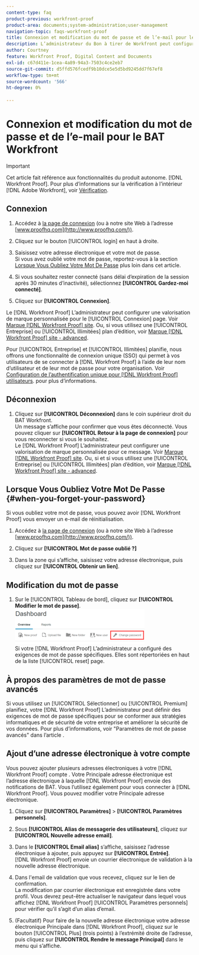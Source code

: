 ```yaml
---
content-type: faq
product-previous: workfront-proof
product-area: documents;system-administration;user-management
navigation-topic: faqs-workfront-proof
title: Connexion et modification du mot de passe et de l’e-mail pour le BAT Workfront
description: L’administrateur du Bon à tirer de Workfront peut configurer une valorisation de marque personnalisée pour la page de connexion. Voir Marque du site BAT Workfront . Ou, si vous utilisez un forfait d’édition Entreprise ou Illimité, voir Marque du site Bon à tirer de Workfront - Avancé .
author: Courtney
feature: Workfront Proof, Digital Content and Documents
exl-id: c67d411e-1cea-4a89-94a3-7503c4ce2eb7
source-git-commit: d5ffd576fcedf9b10dce5e5d5bd9245dd7f67ef8
workflow-type: tm+mt
source-wordcount: '566'
ht-degree: 0%

---
```


# Connexion et modification du mot de passe et de l’e-mail pour le BAT Workfront

>[!IMPORTANT]
>
>Cet article fait référence aux fonctionnalités du produit autonome. [!DNL Workfront Proof]. Pour plus d’informations sur la vérification à l’intérieur [!DNL Adobe Workfront], voir [Vérification](../../../review-and-approve-work/proofing/proofing.md).

## Connexion

1. Accédez à [la page de connexion](http://www.proofhq.com/login) (ou à notre site Web à l’adresse  [www.proofhq.com](http://www.proofhq.com/)).

1. Cliquez sur le bouton [!UICONTROL login] en haut à droite.
1. Saisissez votre adresse électronique et votre mot de passe.\
   Si vous avez oublié votre mot de passe, reportez-vous à la section  [Lorsque Vous Oubliez Votre Mot De Passe](#when-you-forget-your-password) plus loin dans cet article.

1. Si vous souhaitez rester connecté (sans délai d’expiration de la session après 30 minutes d’inactivité), sélectionnez **[!UICONTROL Gardez-moi connecté]**.
1. Cliquez sur **[!UICONTROL Connexion]**.

Le [!DNL Workfront Proof] L’administrateur peut configurer une valorisation de marque personnalisée pour le [!UICONTROL Connexion] page. Voir [Marque [!DNL Workfront Proof] site](../../../workfront-proof/wp-acct-admin/branding/brand-wp-site.md). Ou, si vous utilisez une [!UICONTROL Entreprise] ou [!UICONTROL Illimitées] plan d’édition, voir  [Marque [!DNL Workfront Proof] site - advanced](../../../workfront-proof/wp-acct-admin/branding/brand-wp-site-advanced.md).

Pour [!UICONTROL Entreprise] et [!UICONTROL Illimitées] planifie, nous offrons une fonctionnalité de connexion unique (SSO) qui permet à vos utilisateurs de se connecter à [!DNL Workfront Proof] à l’aide de leur nom d’utilisateur et de leur mot de passe pour votre organisation. Voir [Configuration de l’authentification unique pour [!DNL Workfront Proof] utilisateurs](../../../workfront-proof/wp-acct-admin/account-settings/configure-sso-for-wp-users.md). pour plus d’informations.

## Déconnexion

1. Cliquez sur **[!UICONTROL Déconnexion]** dans le coin supérieur droit du BAT Workfront.\
   Un message s’affiche pour confirmer que vous êtes déconnecté. Vous pouvez cliquer sur **[!UICONTROL Retour à la page de connexion]** pour vous reconnecter si vous le souhaitez.\
   Le [!DNL Workfront Proof] L’administrateur peut configurer une valorisation de marque personnalisée pour ce message. Voir [Marque [!DNL Workfront Proof] site](../../../workfront-proof/wp-acct-admin/branding/brand-wp-site.md). Ou, si et si vous utilisez une [!UICONTROL Entreprise] ou [!UICONTROL Illimitées] plan d’édition, voir  [Marque [!DNL Workfront Proof] site - advanced](../../../workfront-proof/wp-acct-admin/branding/brand-wp-site-advanced.md).

## Lorsque Vous Oubliez Votre Mot De Passe {#when-you-forget-your-password}

Si vous oubliez votre mot de passe, vous pouvez avoir [!DNL Workfront Proof] vous envoyer un e-mail de réinitialisation.

1. Accédez à [la page de connexion](http://www.proofhq.com/login) (ou à notre site Web à l’adresse  [www.proofhq.com](http://www.proofhq.com/)).

1. Cliquez sur **[!UICONTROL Mot de passe oublié ?]**
1. Dans la zone qui s’affiche, saisissez votre adresse électronique, puis cliquez sur **[!UICONTROL Obtenir un lien]**.

## Modification du mot de passe

1. Sur le [!UICONTROL Tableau de bord], cliquez sur **[!UICONTROL Modifier le mot de passe]**.\
   ![Change_passoword.png](assets/change-passowrd-350x95.png)\
   Si votre [!DNL Workfront Proof] L’administrateur a configuré des exigences de mot de passe spécifiques. Elles sont répertoriées en haut de la liste [!UICONTROL reset] page.

## À propos des paramètres de mot de passe avancés

Si vous utilisez un [!UICONTROL Sélectionner] ou [!UICONTROL Premium] planifiez, votre [!DNL Workfront Proof] L’administrateur peut définir des exigences de mot de passe spécifiques pour se conformer aux stratégies informatiques et de sécurité de votre entreprise et améliorer la sécurité de vos données. Pour plus d’informations, voir &quot;Paramètres de mot de passe avancés&quot; dans l’article .

## Ajout d’une adresse électronique à votre compte

Vous pouvez ajouter plusieurs adresses électroniques à votre [!DNL Workfront Proof] compte . Votre Principale adresse électronique est l’adresse électronique à laquelle [!DNL Workfront Proof] envoie des notifications de BAT. Vous l’utilisez également pour vous connecter à [!DNL Workfront Proof]. Vous pouvez modifier votre Principale adresse électronique.

1. Cliquez sur **[!UICONTROL Paramètres]** > **[!UICONTROL Paramètres personnels]**.

1. Sous **[!UICONTROL Alias de messagerie des utilisateurs]**, cliquez sur **[!UICONTROL Nouvelle adresse email]**.

1. Dans le **[!UICONTROL Email alias]** s’affiche, saisissez l’adresse électronique à ajouter, puis appuyez sur **[!UICONTROL Entrée]**.\
   [!DNL Workfront Proof] envoie un courrier électronique de validation à la nouvelle adresse électronique.

1. Dans l&#39;email de validation que vous recevez, cliquez sur le lien de confirmation.\
   La modification par courrier électronique est enregistrée dans votre profil. Vous devrez peut-être actualiser le navigateur dans lequel vous affichez [!DNL Workfront Proof] [!UICONTROL Paramètres personnels] pour vérifier qu’il s’agit d’un alias d’email.
1. (Facultatif) Pour faire de la nouvelle adresse électronique votre adresse électronique Principale dans [!DNL Workfront Proof], cliquez sur le bouton [!UICONTROL Plus] (trois points) à l’extrémité droite de l’adresse, puis cliquez sur **[!UICONTROL Rendre le message Principal]** dans le menu qui s’affiche.
